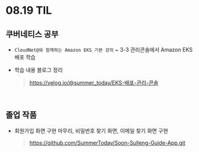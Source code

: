 <h1> 08.19 TIL </h1>

## 쿠버네티스 공부

- `CloudNet@와 함께하는 Amazon EKS 기본 강의` ~ 3-3 관리콘솔에서 Amazon EKS 배포 학습

- 학습 내용 블로그 정리
   > https://velog.io/@summer_today/EKS-배포-관리-콘솔

   <br>

## 졸업 작품

 - 회원가입 화면 구현 마무리, 비밀번호 찾기 화면, 이메일 찾기 화면 구현
   > https://github.com/SummerToday/Soon-Sulleng-Guide-App.git
